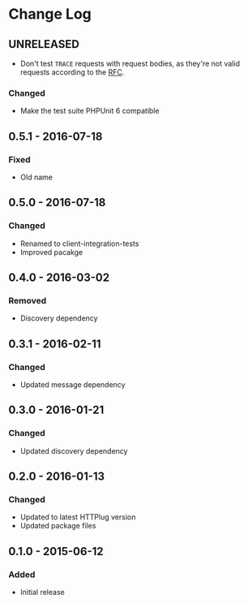 # Change Log


## UNRELEASED

- Don't test `TRACE` requests with request bodies, as they're not valid requests according to the [RFC](https://tools.ietf.org/html/rfc7231#section-4.3.8).

### Changed

- Make the test suite PHPUnit 6 compatible


## 0.5.1 - 2016-07-18

### Fixed

- Old name


## 0.5.0 - 2016-07-18

### Changed

- Renamed to client-integration-tests
- Improved pacakge


## 0.4.0 - 2016-03-02

### Removed

- Discovery dependency


## 0.3.1 - 2016-02-11

### Changed

- Updated message dependency


## 0.3.0 - 2016-01-21

### Changed

- Updated discovery dependency


## 0.2.0 - 2016-01-13

### Changed

- Updated to latest HTTPlug version
- Updated package files


## 0.1.0 - 2015-06-12

### Added

- Initial release
